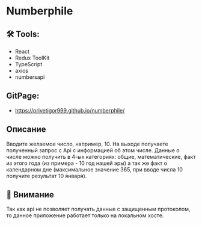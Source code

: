 # Numberphile

## 🛠️ Tools:

- React
- Redux ToolKit
- TypeScript
- axios
- numbersapi

## GitPage:

- https://privetigor999.github.io/numberphile/

## Описание

Вводите желаемое число, например, 10. На выходе получаете полученный запрос с Api с информацией об этом числе. Данные о числе можно получить в 4-ых категориях: общие, математические, факт из этого года (из примера - 10 год нашей эры) а так же факт о календарном дне (максимальное значение 365, при вводе числа 10 получите результат 10 января).

## 🚨 Внимание

Так как api не позволяет получать данные с защищенным протоколом, то данное приложение работает только на локальном хосте.
